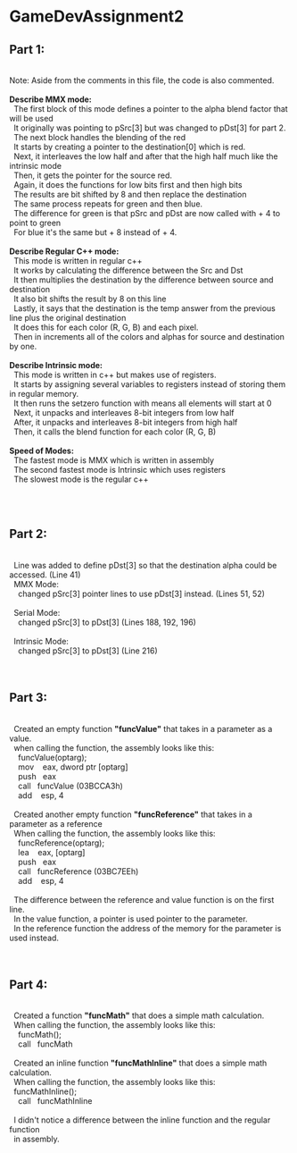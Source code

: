 # GameDevAssignment2

<h2>Part 1:</h2><br />
Note: Aside from the comments in this file, the code is also commented.<br />
<br />
<b>Describe MMX mode:</b><br />
&nbsp;&nbsp;The first block of this mode defines a pointer to the alpha blend factor that will be used<br />
&nbsp;&nbsp;It originally was pointing to pSrc[3] but was changed to pDst[3] for part 2.<br />
&nbsp;&nbsp;The next block handles the blending of the red<br />
&nbsp;&nbsp;It starts by creating a pointer to the destination[0] which is red.<br />
&nbsp;&nbsp;Next, it interleaves the low half and after that the high half much like the intrinsic mode<br />
&nbsp;&nbsp;Then, it gets the pointer for the source red.<br />
&nbsp;&nbsp;Again, it does the functions for low bits first and then high bits<br />
&nbsp;&nbsp;The results are bit shifted by 8 and then replace the destination<br />
&nbsp;&nbsp;The same process repeats for green and then blue.<br />
&nbsp;&nbsp;The difference for green is that pSrc and pDst are now called with + 4 to point to green<br />
&nbsp;&nbsp;For blue it's the same but + 8 instead of + 4.<br />
<br />
<b>Describe Regular C++ mode:</b><br />
&nbsp;&nbsp;This mode is written in regular c++<br />
&nbsp;&nbsp;It works by calculating the difference between the Src and Dst<br />
&nbsp;&nbsp;It then multiplies the destination by the difference between source and destination<br />
&nbsp;&nbsp;It also bit shifts the result by 8 on this line<br />
&nbsp;&nbsp;Lastly, it says that the destination is the temp answer from the previous line plus the original destination<br />
&nbsp;&nbsp;It does this for each color (R, G, B) and each pixel.<br />
&nbsp;&nbsp;Then in increments all of the colors and alphas for source and destination by one. <br />
<br />
<b>Describe Intrinsic mode:</b><br />
&nbsp;&nbsp;This mode is written in c++ but makes use of registers.<br />
&nbsp;&nbsp;It starts by assigning several variables to registers instead of storing them in regular memory.<br />
&nbsp;&nbsp;It then runs the setzero function with means all elements will start at 0<br />
&nbsp;&nbsp;Next, it unpacks and interleaves 8-bit integers from low half<br />
&nbsp;&nbsp;After, it unpacks and interleaves 8-bit integers from high half<br />
&nbsp;&nbsp;Then, it calls the blend function for each color (R, G, B)<br />
<br />
<b>Speed of Modes:</b><br />
&nbsp;&nbsp;The fastest mode is MMX which is written in assembly<br />
&nbsp;&nbsp;The second fastest mode is Intrinsic which uses registers<br />
&nbsp;&nbsp;The slowest mode is the regular c++<br />

<br /><br />

<h2>Part 2:</h2><br />
&nbsp;&nbsp;Line was added to define pDst[3] so that the destination alpha could be accessed. (Line 41)<br />
&nbsp;&nbsp;MMX Mode:<br />
&nbsp;&nbsp;&nbsp;&nbsp;changed pSrc[3] pointer lines to use pDst[3] instead. (Lines 51, 52)<br />
<br />
&nbsp;&nbsp;Serial Mode:<br /> 
&nbsp;&nbsp;&nbsp;&nbsp;changed pSrc[3] to pDst[3] (Lines 188, 192, 196)<br />
<br />
&nbsp;&nbsp;Intrinsic Mode:<br />
&nbsp;&nbsp;&nbsp;&nbsp;changed pSrc[3] to pDst[3] (Line 216)<br />
<br />
<br />
<h2>Part 3:</h2><br />
&nbsp;&nbsp;Created an empty function <b>"funcValue"</b> that takes in a parameter as a value.<br />
&nbsp;&nbsp;when calling the function, the assembly looks like this:<br />
&nbsp;&nbsp;&nbsp;&nbsp;funcValue(optarg);<br />
&nbsp;&nbsp;&nbsp;&nbsp;mov &nbsp;&nbsp;&nbsp;eax, dword ptr [optarg]<br />
&nbsp;&nbsp;&nbsp;&nbsp;push&nbsp;&nbsp;&nbsp;eax<br />
&nbsp;&nbsp;&nbsp;&nbsp;call&nbsp;&nbsp;&nbsp;funcValue (03BCCA3h)<br />
&nbsp;&nbsp;&nbsp;&nbsp;add &nbsp;&nbsp;&nbsp;esp, 4<br />
<br />
&nbsp;&nbsp;Created another empty function <b>"funcReference"</b> that takes in a parameter as a reference<br />
&nbsp;&nbsp;When calling the function, the assembly looks like this:<br />
&nbsp;&nbsp;&nbsp;&nbsp;funcReference(optarg);<br />
&nbsp;&nbsp;&nbsp;&nbsp;lea &nbsp;&nbsp;&nbsp;eax, [optarg]<br />
&nbsp;&nbsp;&nbsp;&nbsp;push&nbsp;&nbsp;&nbsp;eax<br />
&nbsp;&nbsp;&nbsp;&nbsp;call&nbsp;&nbsp;&nbsp;funcReference (03BC7EEh)<br />
&nbsp;&nbsp;&nbsp;&nbsp;add &nbsp;&nbsp;&nbsp;esp, 4<br />
<br />
&nbsp;&nbsp;The difference between the reference and value function is on the first line.<br />
&nbsp;&nbsp;In the value function, a pointer is used pointer to the parameter.<br />
&nbsp;&nbsp;In the reference function the address of the memory for the parameter is used instead.<br />
<br />
<br />
<h2>Part 4:</h2><br />
&nbsp;&nbsp;Created a function <b>"funcMath"</b> that does a simple math calculation.<br />
&nbsp;&nbsp;When calling the function, the assembly looks like this:<br />
&nbsp;&nbsp;&nbsp;&nbsp;funcMath();<br />
&nbsp;&nbsp;&nbsp;&nbsp;call&nbsp;&nbsp;&nbsp;funcMath<br />
<br />
&nbsp;&nbsp;Created an inline function <b>"funcMathInline"</b> that does a simple math calculation.<br />
&nbsp;&nbsp;When calling the function, the assembly looks like this:<br />
&nbsp;&nbsp;funcMathInline();<br />
&nbsp;&nbsp;&nbsp;&nbsp;call&nbsp;&nbsp;&nbsp;funcMathInline<br />
<br />
&nbsp;&nbsp;I didn't notice a difference between the inline function and the regular function<br />
&nbsp;&nbsp;in assembly.<br />
